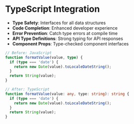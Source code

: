 # TypeScript Integration

- **Type Safety**: Interfaces for all data structures
- **Code Completion**: Enhanced developer experience
- **Error Prevention**: Catch type errors at compile time
- **API Type Definitions**: Strong typing for API responses
- **Component Props**: Type-checked component interfaces

```typescript
// Before: JavaScript
function formatValue(value, type) {
  if (type === 'date') {
    return new Date(value).toLocaleDateString();
  }
  return String(value);
}

// After: TypeScript
function formatValue(value: any, type: string): string {
  if (type === 'date') {
    return new Date(value).toLocaleDateString();
  }
  return String(value);
}
```